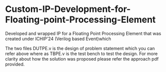 # Custom-IP-Development-for-Floating-point-Processing-Element
Developed and wrapped IP for a Floating Point Processing Element that was created under ICHIP'24 (Verilog based Event)which 

The two files DUTPE.v is the design of problem statement which you can refer above where as TBPE.v is the test bench to test the design. For more clarity about how the solution was proposed please refer the approach pdf provided. 
